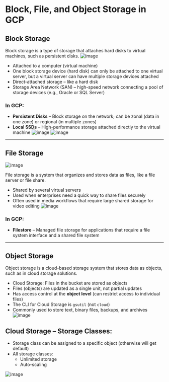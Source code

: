 # Block, File, and Object Storage in GCP

## Block Storage
Block storage is a type of storage that attaches hard disks to virtual machines, such as persistent disks.
![image](https://github.com/user-attachments/assets/30cc1822-8b15-4b54-b08f-65d34ad7ab53)

- Attached to a computer (virtual machine)
- One block storage device (hard disk) can only be attached to one virtual server, but a virtual server can have multiple storage devices attached
- Direct-attached storage – like a hard disk
- Storage Area Network (SAN) – high-speed network connecting a pool of storage devices (e.g., Oracle or SQL Server)

### In GCP:
- **Persistent Disks** – Block storage on the network; can be zonal (data in one zone) or regional (in multiple zones)
- **Local SSDs** – High-performance storage attached directly to the virtual machine
![image](https://github.com/user-attachments/assets/f21c7803-b611-499a-8e19-2b757b5399e3)
![image](https://github.com/user-attachments/assets/7a1fcbac-4283-49ee-b499-ee2aa7d91bd4)

---

## File Storage
![image](https://github.com/user-attachments/assets/6bd6cdfe-fbb7-466c-bd15-89cb36796c39)

File storage is a system that organizes and stores data as files, like a file server or file share.

- Shared by several virtual servers
- Used when enterprises need a quick way to share files securely
- Often used in media workflows that require large shared storage for video editing
![image](https://github.com/user-attachments/assets/38e79112-d353-4077-bb97-87497c2948f1)

### In GCP:
- **Filestore** – Managed file storage for applications that require a file system interface and a shared file system

---

## Object Storage
Object storage is a cloud-based storage system that stores data as objects, such as in cloud storage solutions.

- Cloud Storage: Files in the bucket are stored as objects
- Files (objects) are updated as a single unit, not partial updates
- Has access control at the **object level** (can restrict access to individual files)
- The CLI for Cloud Storage is `gsutil` (not `cloud`)
- Commonly used to store text, binary files, backups, and archives
![image](https://github.com/user-attachments/assets/2e725592-f764-4337-a3a6-2f0bc503a131)

##	Cloud Storage – Storage Classes: 
- Storage class can be assigned to a specific object (otherwise will get default) 
- All storage classes: 
  - Unlimited storage
  - Auto-scaling
    
 ![image](https://github.com/user-attachments/assets/5a039769-164e-44b4-a1d4-3187fed626fe)

